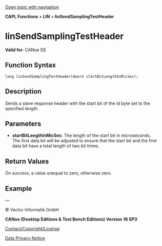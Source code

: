 [Open topic with navigation](../../../../../CANoeDEFamily.htm#Topics/CAPLFunctions/LIN/Functions/CAPLfunctionLINSendSamplingTestHeader.md)

**CAPL Functions** » **LIN** » **linSendSamplingTestHeader**

# linSendSamplingTestHeader

**Valid for**: CANoe DE

## Function Syntax

```
long linSendSamplingTestHeader(dword startBitLengthInMicSec);
```

## Description

Sends a slave response header with the start bit of the id byte set to the specified length.

## Parameters

- **startBitLengthInMicSec**: The length of the start bit in microseconds. The first data bit will be adjusted to ensure that the start bit and the first data bit have a total length of two bit times.

## Return Values

On success, a value unequal to zero, otherwise zero.

## Example

—

© Vector Informatik GmbH

**CANoe (Desktop Editions & Test Bench Editions) Version 18 SP3**

[Contact/Copyright/License](../../../Shared/ContactCopyrightLicense.md)

[Data Privacy Notice](https://www.vector.com/int/en/company/get-info/privacy-policy/)
